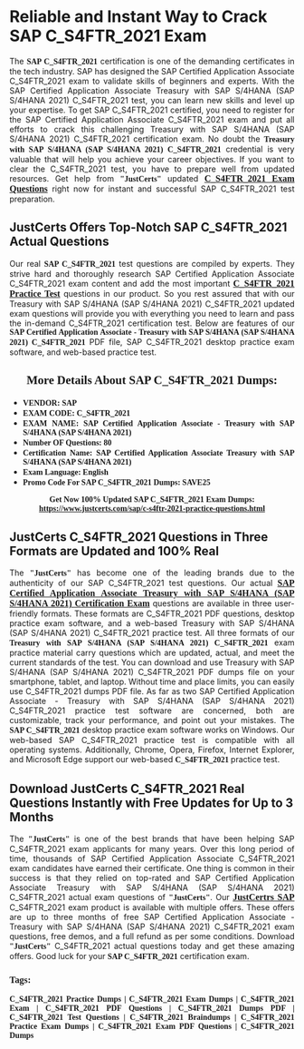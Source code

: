 <h1><strong>Reliable and Instant Way to Crack SAP C_S4FTR_2021 Exam</strong></h1>

<p style="text-align: justify;">The <span style="font-family:Georgia,serif;"><strong>SAP C_S4FTR_2021</strong></span> certification is one of the demanding certificates in the tech industry. SAP has designed the SAP Certified Application Associate C_S4FTR_2021 exam to validate skills of beginners and experts. With the SAP Certified Application Associate Treasury with SAP S/4HANA (SAP S/4HANA 2021) C_S4FTR_2021 test, you can learn new skills and level up your expertise. To get SAP C_S4FTR_2021 certified, you need to register for the SAP Certified Application Associate C_S4FTR_2021 exam and put all efforts to crack this challenging Treasury with SAP S/4HANA (SAP S/4HANA 2021) C_S4FTR_2021 certification exam. No doubt the <span style="font-family:Georgia,serif;"><strong>Treasury with SAP S/4HANA (SAP S/4HANA 2021) C_S4FTR_2021</strong></span> credential is very valuable that will help you achieve your career objectives. If you want to clear the C_S4FTR_2021 test, you have to prepare well from updated resources. Get help from <span style="font-size:14px;"><span style="font-family:Georgia,serif;"><strong>"JustCerts"</strong></span></span> updated <a href="https://www.justcerts.com/sap/c-s4ftr-2021-practice-questions.html"><span style="font-size:16px;"><span style="font-family:Georgia,serif;"><strong>C_S4FTR_2021 Exam Questions</strong></span></span></a> right now for instant and successful SAP C_S4FTR_2021 test preparation.</p>

<h2><strong>JustCerts Offers Top-Notch SAP C_S4FTR_2021 Actual Questions </strong></h2>

<p style="text-align: justify;">Our real <span style="font-family:Georgia,serif;"><strong>SAP C_S4FTR_2021</strong></span> test questions are compiled by experts. They strive hard and thoroughly research SAP Certified Application Associate C_S4FTR_2021 exam content and add the most important <a href="https://www.justcerts.com/sap/c-s4ftr-2021-practice-questions.html"><span style="font-size:16px;"><span style="font-family:Georgia,serif;"><strong>C_S4FTR_2021 Practice Test</strong></span></span></a> questions in our product. So you rest assured that with our Treasury with SAP S/4HANA (SAP S/4HANA 2021) C_S4FTR_2021 updated exam questions will provide you with everything you need to learn and pass the in-demand C_S4FTR_2021 certification test. Below are features of our <span style="font-family:Georgia,serif;"><strong>SAP Certified Application Associate - Treasury with SAP S/4HANA (SAP S/4HANA 2021) C_S4FTR_2021</strong></span> PDF file, SAP C_S4FTR_2021 desktop practice exam software, and web-based practice test.</p>

<h2 style="text-align: center;"><strong><span style="font-family:Georgia,serif;">More Details About SAP C_S4FTR_2021 Dumps:</span></strong></h2>

<ul>
	<li style="text-align: justify;"><span style="font-size:14px;"><span style="font-family:Georgia,serif;"><strong>VENDOR: SAP</strong></span></span></li>
	<li style="text-align: justify;"><span style="font-size:14px;"><span style="font-family:Georgia,serif;"><strong>EXAM CODE: C_S4FTR_2021</strong></span></span></li>
	<li style="text-align: justify;"><span style="font-size:14px;"><span style="font-family:Georgia,serif;"><strong>EXAM NAME: SAP Certified Application Associate - Treasury with SAP S/4HANA (SAP S/4HANA 2021)</strong></span></span></li>
	<li style="text-align: justify;"><span style="font-size:14px;"><span style="font-family:Georgia,serif;"><strong>Number OF Questions: 80</strong></span></span></li>
	<li style="text-align: justify;"><span style="font-size:14px;"><span style="font-family:Georgia,serif;"><strong>Certification Name: SAP Certified Application Associate Treasury with SAP S/4HANA (SAP S/4HANA 2021)</strong></span></span></li>
	<li style="text-align: justify;"><span style="font-size:14px;"><span style="font-family:Georgia,serif;"><strong>Exam Language: English</strong></span></span></li>
	<li style="text-align: justify;"><span style="font-size:14px;"><span style="font-family:Georgia,serif;"><strong>Promo Code For SAP C_S4FTR_2021 Dumps: SAVE25</strong></span></span></li>
</ul>

<p style="text-align: center;"><strong><span style="font-family:Georgia,serif;"><span style="font-size:14px;">Get Now 100% Updated SAP C_S4FTR_2021 Exam Dumps:</span> <a href="https://www.justcerts.com/sap/c-s4ftr-2021-practice-questions.html">https://www.justcerts.com/sap/c-s4ftr-2021-practice-questions.html</a></span></strong></p>

<h2><strong>JustCerts C_S4FTR_2021 Questions in Three Formats are Updated and 100% Real</strong></h2>

<p style="text-align: justify;">The <span style="font-size:14px;"><span style="font-family:Georgia,serif;"><strong>"JustCerts"</strong></span></span> has become one of the leading brands due to the authenticity of our SAP C_S4FTR_2021 test questions. Our actual <a href="https://www.justcerts.com/sap/sap-certified-application-associate-certification-exams.html"><span style="font-size:16px;"><span style="font-family:Georgia,serif;"><strong>SAP Certified Application Associate Treasury with SAP S/4HANA (SAP S/4HANA 2021) Certification Exam</strong></span></span></a> questions are available in three user-friendly formats. These formats are C_S4FTR_2021 PDF questions, desktop practice exam software, and a web-based Treasury with SAP S/4HANA (SAP S/4HANA 2021) C_S4FTR_2021 practice test. All three formats of our <strong><span style="font-family:Georgia,serif;">Treasury with SAP S/4HANA (SAP S/4HANA 2021) C_S4FTR_2021</span></strong> exam practice material carry questions which are updated, actual, and meet the current standards of the test. You can download and use Treasury with SAP S/4HANA (SAP S/4HANA 2021) C_S4FTR_2021 PDF dumps file on your smartphone, tablet, and laptop. Without time and place limits, you can easily use C_S4FTR_2021 dumps PDF file. As far as two SAP Certified Application Associate - Treasury with SAP S/4HANA (SAP S/4HANA 2021) C_S4FTR_2021 practice test software are concerned, both are customizable, track your performance, and point out your mistakes. The <span style="font-family:Georgia,serif;"><strong>SAP C_S4FTR_2021</strong></span> desktop practice exam software works on Windows. Our web-based SAP C_S4FTR_2021 practice test is compatible with all operating systems. Additionally, Chrome, Opera, Firefox, Internet Explorer, and Microsoft Edge support our web-based <span style="font-family:Georgia,serif;"><strong>C_S4FTR_2021 </strong></span> practice test.</p>

<h2><strong>Download JustCerts C_S4FTR_2021 Real Questions Instantly with Free Updates for Up to 3 Months</strong></h2>

<p style="text-align: justify;">The <span style="font-family:Georgia,serif;"><span style="font-size:14px;"><strong>"JustCerts"</strong></span></span> is one of the best brands that have been helping SAP C_S4FTR_2021 exam applicants for many years. Over this long period of time, thousands of SAP Certified Application Associate C_S4FTR_2021 exam candidates have earned their certificate. One thing is common in their success is that they relied on top-rated and SAP Certified Application Associate Treasury with SAP S/4HANA (SAP S/4HANA 2021) C_S4FTR_2021 actual exam questions of <span style="font-family:Georgia,serif;"><span style="font-size:14px;"><strong>"JustCerts"</strong></span></span>. Our <a href="https://www.justcerts.com/sap-certification-exams.html"><span style="font-size:16px;"><span style="font-family:Georgia,serif;"><strong>JustCertrs SAP</strong></span></span></a> C_S4FTR_2021 exam product is available with multiple offers. These offers are up to three months of free SAP Certified Application Associate - Treasury with SAP S/4HANA (SAP S/4HANA 2021) C_S4FTR_2021 exam questions, free demos, and a full refund as per some conditions. Download <span style="font-family:Georgia,serif;"><span style="font-size:14px;"><strong>"JustCerts"</strong></span></span> C_S4FTR_2021 actual questions today and get these amazing offers. Good luck for your <span style="font-family:Georgia,serif;"><strong>SAP C_S4FTR_2021</strong></span> certification exam.</p>

<h3 style="text-align: justify;"><span style="font-family:Georgia,serif;"><strong>Tags:</strong></span></h3>

<p style="text-align: justify;"><span style="font-family:Georgia,serif;"><strong>C_S4FTR_2021 Practice Dumps | C_S4FTR_2021 Exam Dumps | C_S4FTR_2021 Exam | C_S4FTR_2021 PDF Questions | C_S4FTR_2021 Dumps PDF | C_S4FTR_2021 Test Questions | C_S4FTR_2021 Braindumps | C_S4FTR_2021 Practice Exam Dumps | C_S4FTR_2021 Exam PDF Questions | C_S4FTR_2021 Dumps</strong></span></p>
